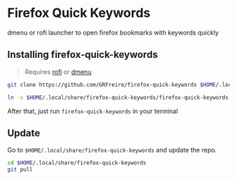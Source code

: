 # Firefox Quick Keywords
dmenu or rofi launcher to open firefox bookmarks with keywords quickly

## Installing firefox-quick-keywords

> Requires [rofi](https://github.com/davatorium/rofi) or [dmenu](https://tools.suckless.org/dmenu/)

```sh
git clone https://github.com/GRFreire/firefox-quick-keywords $HOME/.local/share/firefox-quick-keywords

ln -s $HOME/.local/share/firefox-quick-keywords/firefox-quick-keywords $HOME/.local/bin/firefox-quick-keywords
```

After that, just run ```firefox-quick-keywords``` in your terminal

## Update

Go to ```$HOME/.local/share/firefox-quick-keywords``` and update the repo.

```sh
cd $HOME/.local/share/firefox-quick-keywords
git pull
```

